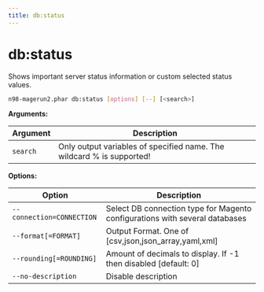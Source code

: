 ```yaml
---
title: db:status
---
```


# db:status

Shows important server status information or custom selected status values.

```sh
n98-magerun2.phar db:status [options] [--] [<search>]
```

**Arguments:**

| Argument | Description                                                              |
|----------|--------------------------------------------------------------------------|
| `search` | Only output variables of specified name. The wildcard % is supported!    |

**Options:**

| Option                   | Description                                                                 |
|--------------------------|-----------------------------------------------------------------------------|
| `--connection=CONNECTION`| Select DB connection type for Magento configurations with several databases |
| `--format[=FORMAT]`      | Output Format. One of [csv,json,json_array,yaml,xml]                        |
| `--rounding[=ROUNDING]`  | Amount of decimals to display. If -1 then disabled [default: 0]             |
| `--no-description`       | Disable description                                                         |
